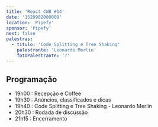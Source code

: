 ```yaml
---
title: 'React CWB #14'
date: '1529982000000'
location: 'Pipefy'
sponsor: 'Pipefy'
next: false
palestras:
  - titulo: 'Code Splitting e Tree Shaking'
    palestrante: 'Leonardo Merlin'
    fotoPalestrante: '?'
---
```


## Programação

- 19h00 : Recepção e Coffee
- 19h30 : Anúncios, classificados e dicas
- 19h40 : Code Splitting e Tree Shaking - Leonardo Merlin
- 20h30 : Rodada de discussão
- 21h15 : Encerramento
